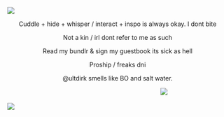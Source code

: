 ![](https://i.postimg.cc/NMvSPGQd/Untitled330-20240228232023.png)

<p align="center">Cuddle + hide + whisper / interact + inspo is always okay. I dont bite</p>

<p align="center">Not a kin / irl dont refer to me as such</p>

<p align="center">Read my bundlr & sign my guestbook its sick as hell </p>

<p align="center">Proship / freaks dni </p>

<p align="center"> @ultdirk smells like BO and salt water. </p>

　　　　　　　　　　　　　　　　　　　　　　　　　![](https://64.media.tumblr.com/31019cec5fda099519c3e6829ff253d2/5fed3d4ee40f3b6a-fd/s1280x1920/931dde43aeaa5dc0c847e465c050c8fa259b9d74.gifv)

![](https://i.postimg.cc/cC2QXCSH/Untitled330-20240228232027.png)
